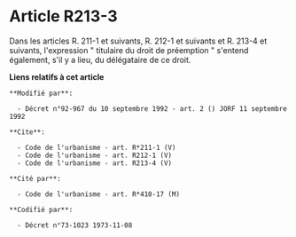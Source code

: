 # Article R213-3

Dans les articles R. 211-1 et suivants, R. 212-1 et suivants et R. 213-4 et suivants, l'expression " titulaire du droit de
préemption " s'entend également, s'il y a lieu, du délégataire de ce droit.

**Liens relatifs à cet article**

	**Modifié par**:

	  - Décret n°92-967 du 10 septembre 1992 - art. 2 () JORF 11 septembre 1992

	**Cite**:

	  - Code de l'urbanisme - art. R*211-1 (V)
	  - Code de l'urbanisme - art. R212-1 (V)
	  - Code de l'urbanisme - art. R213-4 (V)

	**Cité par**:

	  - Code de l'urbanisme - art. R*410-17 (M)

	**Codifié par**:

	  - Décret n°73-1023 1973-11-08
